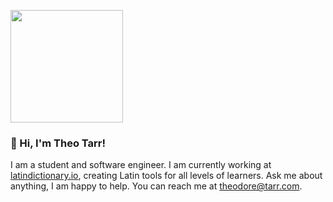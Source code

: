 <p>
  <img height="180em" src="https://github-readme-stats.vercel.app/api?username=theotarr&show_icons=true&hide_border=true&count_private=true&theme=radical" />
</p>

### 👋 Hi, I'm Theo Tarr!

I am a student and software engineer. I am currently working at [latindictionary.io](https://www.latindictionary.io), creating Latin tools for all levels of learners. Ask me about anything, I am happy to help. You can reach me at theodore@tarr.com.
